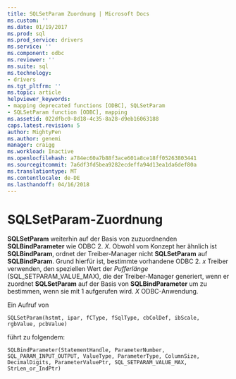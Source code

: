 ```yaml
---
title: SQLSetParam Zuordnung | Microsoft Docs
ms.custom: ''
ms.date: 01/19/2017
ms.prod: sql
ms.prod_service: drivers
ms.service: ''
ms.component: odbc
ms.reviewer: ''
ms.suite: sql
ms.technology:
- drivers
ms.tgt_pltfrm: ''
ms.topic: article
helpviewer_keywords:
- mapping deprecated functions [ODBC], SQLSetParam
- SQLSetParam function [ODBC], mapping
ms.assetid: 022dfbc0-8d18-4c35-8a28-d9eb16063188
caps.latest.revision: 5
author: MightyPen
ms.author: genemi
manager: craigg
ms.workload: Inactive
ms.openlocfilehash: a784ec60a7b88f3ace601a8ce18ff05263803441
ms.sourcegitcommit: 7a6df3fd5bea9282ecdeffa94d13ea1da6def80a
ms.translationtype: MT
ms.contentlocale: de-DE
ms.lasthandoff: 04/16/2018
---
```

# <a name="sqlsetparam-mapping"></a>SQLSetParam-Zuordnung
**SQLSetParam** weiterhin auf der Basis von zuzuordnenden **SQLBindParameter** wie ODBC 2. *X*. Obwohl vom Konzept her ähnlich ist **SQLBindParam**, ordnet der Treiber-Manager nicht **SQLSetParam** auf **SQLBindParam**. Grund hierfür ist, bestimmte vorhandene ODBC 2. *x* Treiber verwenden, den speziellen Wert der *Pufferlänge* (SQL_SETPARAM_VALUE_MAX), die der Treiber-Manager generiert, wenn er zuordnet **SQLSetParam** auf der Basis von  **SQLBindParameter** um zu bestimmen, wenn sie mit 1 aufgerufen wird. *X* ODBC-Anwendung.  
  
 Ein Aufruf von  
  
```  
SQLSetParam(hstmt, ipar, fCType, fSqlType, cbColDef, ibScale, rgbValue, pcbValue)  
```  
  
 führt zu folgendem:  
  
```  
SQLBindParameter(StatementHandle, ParameterNumber, SQL_PARAM_INPUT_OUTPUT, ValueType, ParameterType, ColumnSize, DecimalDigits, ParameterValuePtr, SQL_SETPARAM_VALUE_MAX, StrLen_or_IndPtr)  
```

